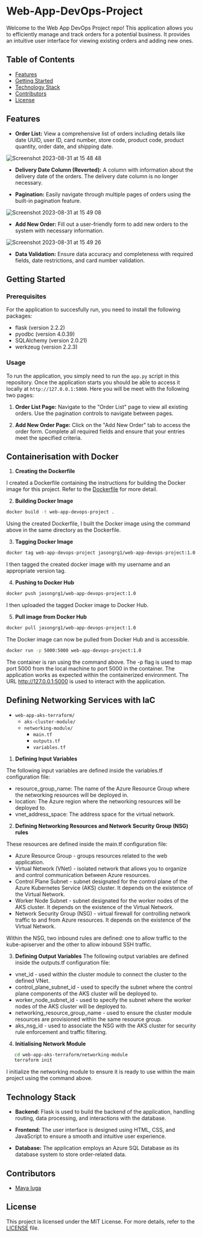 # Web-App-DevOps-Project

Welcome to the Web App DevOps Project repo! This application allows you to efficiently manage and track orders for a potential business. It provides an intuitive user interface for viewing existing orders and adding new ones.

## Table of Contents

- [Features](#features)
- [Getting Started](#getting-started)
- [Technology Stack](#technology-stack)
- [Contributors](#contributors)
- [License](#license)

## Features

- **Order List:** View a comprehensive list of orders including details like date UUID, user ID, card number, store code, product code, product quantity, order date, and shipping date.
  
![Screenshot 2023-08-31 at 15 48 48](https://github.com/maya-a-iuga/Web-App-DevOps-Project/assets/104773240/3a3bae88-9224-4755-bf62-567beb7bf692)

- **Delivery Date Column (Reverted):** A column with information about the delivery date of the orders. The delivery date column is no longer necessary.

- **Pagination:** Easily navigate through multiple pages of orders using the built-in pagination feature.
  
![Screenshot 2023-08-31 at 15 49 08](https://github.com/maya-a-iuga/Web-App-DevOps-Project/assets/104773240/d92a045d-b568-4695-b2b9-986874b4ed5a)

- **Add New Order:** Fill out a user-friendly form to add new orders to the system with necessary information.
  
![Screenshot 2023-08-31 at 15 49 26](https://github.com/maya-a-iuga/Web-App-DevOps-Project/assets/104773240/83236d79-6212-4fc3-afa3-3cee88354b1a)

- **Data Validation:** Ensure data accuracy and completeness with required fields, date restrictions, and card number validation.

## Getting Started

### Prerequisites

For the application to succesfully run, you need to install the following packages:

- flask (version 2.2.2)
- pyodbc (version 4.0.39)
- SQLAlchemy (version 2.0.21)
- werkzeug (version 2.2.3)

### Usage

To run the application, you simply need to run the `app.py` script in this repository. Once the application starts you should be able to access it locally at `http://127.0.0.1:5000`. Here you will be meet with the following two pages:

1. **Order List Page:** Navigate to the "Order List" page to view all existing orders. Use the pagination controls to navigate between pages.

2. **Add New Order Page:** Click on the "Add New Order" tab to access the order form. Complete all required fields and ensure that your entries meet the specified criteria.

## Containerisation with Docker

1. **Creating the Dockerfile**

I created a Dockerfile containing the instructions for building the Docker image for this project.
Refer to the [Dockerfile](./Dockerfile) for more detail.

2. **Building Docker Image**
```bash
docker build -t web-app-devops-project .
```
Using the created Dockerfile, I built the Docker image using the command above in the same directory as the Dockerfile.

3. **Tagging Docker Image**

```bash
docker tag web-app-devops-project jasongrg1/web-app-devops-project:1.0
```
I then tagged the created docker image with my username and an appropriate version tag.

4. **Pushing to Docker Hub**

```bash
docker push jasongrg1/web-app-devops-project:1.0
```
I then uploaded the tagged Docker image to Docker Hub.

5. **Pull image from Docker Hub**

```bash
docker pull jasongrg1/web-app-devops-project:1.0
```
The Docker image can now be pulled from Docker Hub and is accessible.
```bash
docker run -p 5000:5000 web-app-devops-project:1.0
```
The container is ran using the command above. The -p flag is used to map port 5000 from the local machine to port 5000 in the container. The application works as expected within the containerized environment. The URL http://127.0.0.1:5000 is used to interact with the application.

## Defining Networking Services with IaC
- `web-app-aks-terraform/`
  - `aks-cluster-module/`
  - `networking-module/`
    - `main.tf`
    - `outputs.tf`
    - `variables.tf`

1. **Defining Input Variables**

The following input variables are defined inside the variables.tf configuration file:
- resource_group_name: The name of the Azure Resource Group where the networking resources will be deployed in.
- location: The Azure region where the networking resources will be deployed to.
- vnet_address_space: The address space for the virtual network.

2. **Defining Networking Resources and Network Security Group (NSG) rules**

These resources are defined inside the main.tf configuration file:

- Azure Resource Group - groups resources related to the web application.
- Virtual Network (VNet) - isolated network that allows you to organize and control communication between Azure resources.
- Control Plane Subnet - subnet designated for the control plane of the Azure Kubernetes Service (AKS) cluster. It depends on the existence of the Virtual Network.
- Worker Node Subnet - subnet designated for the worker nodes of the AKS cluster. It depends on the existence of the Virtual Network.
- Network Security Group (NSG) - virtual firewall for controlling network traffic to and from Azure resources. It depends on the existence of the Virtual Network.

Within the NSG, two inbound rules are defined: 
one to allow traffic to the kube-apiserver and the other to allow inbound SSH traffic.

3. **Defining Output Variables**
The following output variables are defined inside the outputs.tf configuration file:

- vnet_id - used within the cluster module to connect the cluster to the defined VNet.
- control_plane_subnet_id - used to specify the subnet where the control plane components of the AKS cluster will be deployed to.
- worker_node_subnet_id - used to specify the subnet where the worker nodes of the AKS cluster will be deployed to.
- networking_resource_group_name - used to ensure the cluster module resources are provisioned within the same resource group.
- aks_nsg_id - used to associate the NSG with the AKS cluster for security rule enforcement and traffic filtering.


4. **Initialising Network Module**

```bash
   cd web-app-aks-terraform/networking-module
   terraform init
```

I initialize the networking module to ensure it is ready to use within the main project using the command above.

## Technology Stack

- **Backend:** Flask is used to build the backend of the application, handling routing, data processing, and interactions with the database.

- **Frontend:** The user interface is designed using HTML, CSS, and JavaScript to ensure a smooth and intuitive user experience.

- **Database:** The application employs an Azure SQL Database as its database system to store order-related data.

## Contributors 

- [Maya Iuga]([https://github.com/yourusername](https://github.com/maya-a-iuga))

## License

This project is licensed under the MIT License. For more details, refer to the [LICENSE](LICENSE) file.
